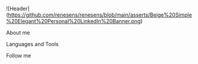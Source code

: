 ![Header] (https://github.com/renesens/renesens/blob/main/asserts/Beige%20Simple%20Elegant%20Personal%20LinkedIn%20Banner.png)

About me

Languages and Tools

Follow me

